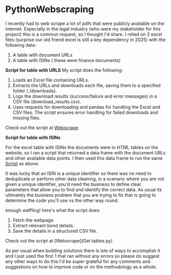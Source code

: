 # PythonWebscraping
I recently had to web scrape a lot of pdfs that were publicly available on the internet. Especially in the legal industry (who were my stakeholder for this project) this is a common request, so I thought I'd share. 
I relied on 2 excel files (surprise our old friend excel is still a key dependency in 2025) with the following data: 
1.	A table with document URLs 
2.	A table with ISINs ( these were finance documents)


**Script for table with URLS**
My script does the following: 

1.	Loads an Excel file containing URLs.
2.	Extracts the URLs and downloads each file, saving them to a specified folder (./downloads).
3.	Logs the download results (success/failure and error messages) in a CSV file (download_results.csv).
4.	Uses requests for downloading and pandas for handling the Excel and CSV files.
The script ensures error handling for failed downloads and missing files.

Check out the script at [Webscrape](WebScrape2.py)

**Script for table with ISINs**

For the excel table with ISINs the documents were in HTML tables on the website, so I ran a script that returned a data frame with the document URLs and other available data points. I then used this data frame to run the same [Script](WebScrape2.py) as above.

It was lucky that an ISIN is a unique identifier so there was no need to deduplicate or perform other data cleaning, in a scenario where you are not given a unique identifier, you'd need the business to define clear parameters that allow you to find and identify the correct data. As usual its ultimately the business problem that you are trying to fix that is going to determine the code you'll use vs the other way round. 

enough waffling! here's what the script does: 
1.	Fetch the webpage.
2.	Extract relevant bond details.
3.	Save the details in a structured CSV file.

Check out the script at [Webscrape](Get tables.py)

As per usual when building solutions there is lots of ways to accomplish it and I just used the first 1 that ran without any errors so please do suggest any other ways to do this I'd be super grateful for any comments and suggestions on how to improve code or on the methodology as a whole.
